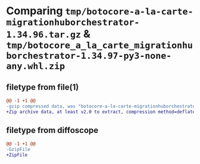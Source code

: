 # Comparing `tmp/botocore-a-la-carte-migrationhuborchestrator-1.34.96.tar.gz` & `tmp/botocore_a_la_carte_migrationhuborchestrator-1.34.97-py3-none-any.whl.zip`

## filetype from file(1)

```diff
@@ -1 +1 @@
-gzip compressed data, was "botocore-a-la-carte-migrationhuborchestrator-1.34.96.tar", last modified: Thu May  2 01:01:28 2024, max compression
+Zip archive data, at least v2.0 to extract, compression method=deflate
```

## filetype from diffoscope

```diff
@@ -1 +1 @@
-GzipFile
+ZipFile
```

